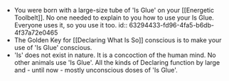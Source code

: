 - You were born with a large-size tube of 'Is Glue' on your [[Energetic Toolbelt]]. No one needed to explain to you how to use your Is Glue. Everyone uses it, so you use it too.
  id:: 63294433-fd96-4fa5-b6db-4f37a72e0465
- The Golden Key for [[Declaring What Is So]] conscious is to make your use of 'Is Glue' conscious.
- 'Is' does not exist in nature. It is a concoction of the human mind. No other animals use 'Is Glue'.
  All the kinds of Declaring function by large and - until now - mostly unconscious doses of 'Is Glue'.